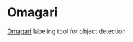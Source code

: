 # Omagari
[Omagari](https://drive.google.com/file/d/1kU2xV9c_tMxsVrvGJdtmRVHNkJuPdxnj/view?usp=sharing)
labeling tool for object detection
